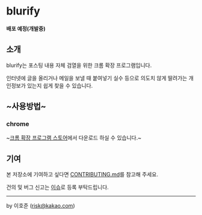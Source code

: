 # blurify
**배포 예정(개발중)**

## 소개
blurify는 포스팅 내용 자체 검열을 위한 크롬 확장 프로그램입니다.

인터넷에 글을 올리거나 메일을 보낼 때 붙여넣기 실수 등으로 의도치 않게 딸려가는 개인정보가 있는지 쉽게 찾을 수 있습니다.


## ~사용방법~
### chrome
~[크롬 확장 프로그램 스토어](https://chrome.google.com/webstore/category/extensions?_feature=google)에서 다운로드 하실 수 있습니다.~


## 기여
본 저장소에 기여하고 싶다면 [CONTRIBUTING.md](https://github.com/seydouxxx/blurify/blob/main/CONTRIBUTING.md)를 참고해 주세요.

건의 및 버그 신고는 [이슈](https://github.com/seydouxxx/blurify/issues)로 등록 부탁드립니다.

- - -
by 이호준 (risk@kakao.com)
